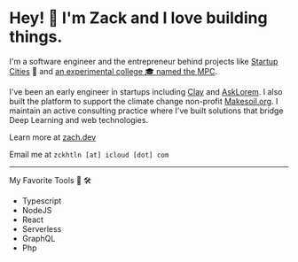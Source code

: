 # Hey! 👋 I'm Zack and I love building things.

I'm a software engineer and the entrepreneur behind projects like [Startup Cities](https://perma.cc/BGG5-HBXW) 🌆 and [an experimental college 🎓 named the MPC](https://mpc.ufm.edu/).

I've been an early engineer in startups including [Clay](https://www.clay.run) and [AskLorem](https://www.asklorem.com). I also built the platform to support the climate change non-profit [Makesoil.org](https://www.makesoil.org). I maintain an active consulting practice where I've built solutions that bridge Deep Learning and web technologies.

Learn more at [zach.dev](https://www.zach.dev)

Email me at `zckhtln [at] icloud [dot] com`

_____

My Favorite Tools 🧰 🛠️
- Typescript
- NodeJS
- React
- Serverless
- GraphQL
- Php
